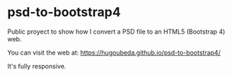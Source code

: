 # psd-to-bootstrap4

Public proyect to show how I convert a PSD file to an HTML5 (Bootstrap 4) web.

You can visit the web at: https://hugoubeda.github.io/psd-to-bootstrap4/

It's fully responsive.
